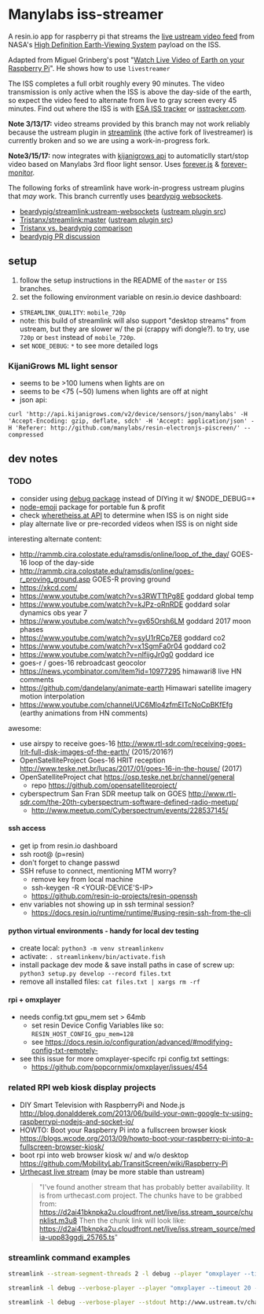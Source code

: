 # Manylabs iss-streamer

A resin.io app for raspberry pi that streams the [live ustream video feed](http://www.ustream.tv/channel/iss-hdev-payload) from NASA's [High Definition Earth-Viewing System](https://eol.jsc.nasa.gov/ESRS/HDEV/) payload on the ISS.

Adapted from Miguel Grinberg's post "[Watch Live Video of Earth on your Raspberry Pi](https://blog.miguelgrinberg.com/post/watch-live-video-of-earth-on-your-raspberry-pi)". He shows how to use `livestreamer`

The ISS completes a full orbit roughly every 90 minutes. The video transmission is only active when the ISS is above the day-side of the earth, so expect the video feed to alternate from live to gray screen every 45 minutes. Find out where the ISS is with [ESA ISS tracker](http://wsn.spaceflight.esa.int/iss/index_portal.php) or [isstracker.com](http://www.isstracker.com).

**Note 3/13/17:** video streams provided by this branch may not work reliably because the ustream plugin in [streamlink](https://github.com/streamlink/streamlink) (the active fork of livestreamer) is currently broken and so we are using a work-in-progress fork.

**Note3/15/17:** now integrates with [kijanigrows api](http://api.kijanigrows.com/app/#/trends/manylabs/) to automaticlly start/stop video based on Manylabs 3rd floor light sensor. Uses [forever.js](https://github.com/foreverjs/forever) & [forever-monitor](https://github.com/foreverjs/forever-monitor).

The following forks of streamlink have work-in-progress ustream plugins that *may* work. This branch currently uses [beardypig websockets](https://github.com/beardypig/streamlink/tree/ustream-websockets).
- [beardypig/streamlink:ustream-websockets](https://github.com/beardypig/streamlink/tree/ustream-websockets) ([ustream plugin src](https://github.com/beardypig/streamlink/blob/ustream-websockets/src/streamlink/plugins/ustreamtv.py))
- [Tristanx/streamlink:master](https://github.com/Tristanx/streamlink) ([ustream plugin src](https://github.com/Tristanx/streamlink/blob/master/src/streamlink/plugins/ustreamtv.py))
- [Tristanx vs. beardypig comparison](https://github.com/Tristanx/streamlink/compare/master...beardypig:ae149acd)
- [beardypig PR discussion](https://github.com/streamlink/streamlink/pull/137)

## setup
1. follow the setup instructions in the README of the `master` or `ISS` branches.
2. set the following environment variable on resin.io device dashboard:
  - `STREAMLINK_QUALITY`: `mobile_720p`
  - note: this build of streamlink will also support "desktop streams" from ustream, but they are slower w/ the pi (crappy wifi dongle?). to try, use `720p` or `best` instead of `mobile_720p`.
  - set `NODE_DEBUG`: `*` to see more detailed logs

### KijaniGrows ML light sensor
- seems to be >100 lumens when lights are on
- seems to be <75 (~50) lumens when lights are off at night
- json api:
```
curl 'http://api.kijanigrows.com/v2/device/sensors/json/manylabs' -H 'Accept-Encoding: gzip, deflate, sdch' -H 'Accept: application/json' -H 'Referer: http://github.com/manylabs/resin-electronjs-piscreen/' --compressed
```

## dev notes

### TODO
- consider using [debug package](https://www.npmjs.com/package/debug) instead of DIYing it w/ $NODE_DEBUG=*
- [node-emoji](https://github.com/omnidan/node-emoji) package for portable fun & profit
- check [wheretheiss.at API](http://wheretheiss.at/w/developer) to determine when ISS is on night side
- play alternate live or pre-recorded videos when ISS is on night side

interesting alternate content:
- http://rammb.cira.colostate.edu/ramsdis/online/loop_of_the_day/ GOES-16 loop of the day-side
- http://rammb.cira.colostate.edu/ramsdis/online/goes-r_proving_ground.asp GOES-R proving ground
- https://xkcd.com/
- https://www.youtube.com/watch?v=s3RWTTtPg8E goddard global temp
- https://www.youtube.com/watch?v=kJPz-oRnRDE goddard solar dynamics obs year 7
- https://www.youtube.com/watch?v=gv65Orsh6LM goddard 2017 moon phases
- https://www.youtube.com/watch?v=syU1rRCp7E8 goddard co2
- https://www.youtube.com/watch?v=x1SgmFa0r04 goddard co2
- https://www.youtube.com/watch?v=nIfijgJr0g0 goddard ice
- goes-r / goes-16 rebroadcast geocolor
- https://news.ycombinator.com/item?id=10977295 himawari8 live HN comments
- https://github.com/dandelany/animate-earth Himawari satellite imagery motion interpolation
- https://www.youtube.com/channel/UC6Mlo4zfmEITcNoCpBKfEfg (earthy animations from HN comments)

awesome:
- use airspy to receive goes-16 http://www.rtl-sdr.com/receiving-goes-lrit-full-disk-images-of-the-earth/ (2015/2016?)
- OpenSatelliteProject Goes-16 HRIT reception http://www.teske.net.br/lucas/2017/01/goes-16-in-the-house/ (2017)
- OpenSatelliteProject chat https://osp.teske.net.br/channel/general
  - repo https://github.com/opensatelliteproject/
- cyberspectrum San Fran SDR meetup talk on GOES http://www.rtl-sdr.com/the-20th-cyberspectrum-software-defined-radio-meetup/
  - http://www.meetup.com/Cyberspectrum/events/228537145/

#### ssh access
- get ip from resin.io dashboard
- ssh root@<ip-address> (p=resin)
- don't forget to change passwd
- SSH refuse to connect, mentioning MTM worry?
  - remove key from local machine
  - ssh-keygen -R <YOUR-DEVICE'S-IP>
  - https://github.com/resin-io-projects/resin-openssh
- env variables not showing up in ssh terminal session?
  - https://docs.resin.io/runtime/runtime/#using-resin-ssh-from-the-cli

#### python virtual environments - handy for local dev testing
- create local: `python3 -m venv streamlinkenv`
- activate: `. streamlinkenv/bin/activate.fish`
- install package dev mode & save install paths in case of screw up: `python3 setup.py develop --record files.txt`
- remove all installed files: `cat files.txt | xargs rm -rf`

#### rpi + omxplayer
- needs config.txt gpu_mem set > 64mb
  - set resin Device Config Variables like so: `RESIN_HOST_CONFIG_gpu_mem=128`
  - see https://docs.resin.io/configuration/advanced/#modifying-config-txt-remotely-
- see this issue for more omxplayer-specifc rpi config.txt settings:
  - https://github.com/popcornmix/omxplayer/issues/454


### related RPI web kiosk display projects
- DIY Smart Television with RaspberryPi and Node.js http://blog.donaldderek.com/2013/06/build-your-own-google-tv-using-raspberrypi-nodejs-and-socket-io/
- HOWTO: Boot your Raspberry Pi into a fullscreen browser kiosk https://blogs.wcode.org/2013/09/howto-boot-your-raspberry-pi-into-a-fullscreen-browser-kiosk/
- boot rpi into web browser kiosk w/ and w/o desktop https://github.com/MobilityLab/TransitScreen/wiki/Raspberry-Pi
- [Urthecast live stream](https://www.urthecast.com/live/) (may be more stable than ustream)
  > "I've found another stream that has probably better availability. It is from urthecast.com project.
  > The chunks have to be grabbed from: https://d2ai41bknpka2u.cloudfront.net/live/iss.stream_source/chunklist.m3u8
  > Then the chunk link will look like: https://d2ai41bknpka2u.cloudfront.net/live/iss.stream_source/media-upp83ggdj_25765.ts"

### streamlink command examples
```bash
streamlink --stream-segment-threads 2 -l debug --player "omxplayer --timeout 20 --win \"0 0 1600 1200\"" --player-fifo http://www.ustream.tv/channel/iss-hdev-payload  mobile_480p

streamlink -l debug --verbose-player --player "omxplayer --timeout 20 --win \"0 0 1600 1200\"" --player-fifo http://www.ustream.tv/channel/iss-hdev-payload best

streamlink -l debug --verbose-player --stdout http://www.ustream.tv/channel/iss-hdev-payload mobile_480p
```
